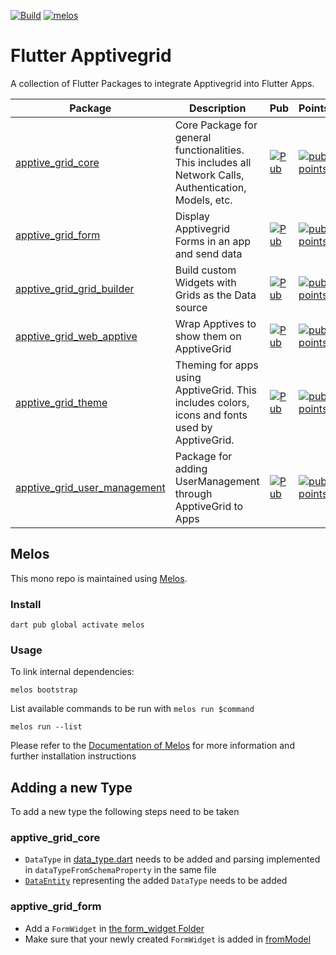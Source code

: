 [![Build](https://github.com/ApptiveGrid/apptive_grid_flutter/actions/workflows/main.yml/badge.svg?branch=main)](https://github.com/ApptiveGrid/apptive_grid_flutter/actions/workflows/main.yml?query=branch%3Amain)
[![melos](https://img.shields.io/badge/maintained%20with-melos-f700ff.svg?style=plastic)](https://github.com/invertase/melos)
# Flutter Apptivegrid #

A collection of Flutter Packages to integrate Apptivegrid into Flutter Apps.

| Package                                                               | Description                                                                                             | Pub                                                                                                                                     | Points                                                                                                                                     | Popularity                                                                                                                               | Likes                                                                                                                          |
|-----------------------------------------------------------------------|---------------------------------------------------------------------------------------------------------|-----------------------------------------------------------------------------------------------------------------------------------------|--------------------------------------------------------------------------------------------------------------------------------------------|------------------------------------------------------------------------------------------------------------------------------------------|--------------------------------------------------------------------------------------------------------------------------------|
| [apptive_grid_core](packages/apptive_grid_core)                       | Core Package for general functionalities. This includes all Network Calls, Authentication, Models, etc. | [![Pub](https://img.shields.io/pub/v/apptive_grid_core.svg)](https://pub.dartlang.org/packages/apptive_grid_core)                       | [![pub points](https://badges.bar/apptive_grid_core/pub%20points)](https://pub.dev/packages/apptive_grid_core/score)                       | [![popularity](https://badges.bar/apptive_grid_core/popularity)](https://pub.dev/packages/apptive_grid_core/score)                       | [![likes](https://badges.bar/apptive_grid_core/likes)](https://pub.dev/packages/apptive_grid_core/score)                       |
| [apptive_grid_form](packages/apptive_grid_form)                       | Display Apptivegrid Forms in an app and send data                                                       | [![Pub](https://img.shields.io/pub/v/apptive_grid_form.svg)](https://pub.dartlang.org/packages/apptive_grid_form)                       | [![pub points](https://badges.bar/apptive_grid_form/pub%20points)](https://pub.dev/packages/apptive_grid_form/score)                       | [![popularity](https://badges.bar/apptive_grid_form/popularity)](https://pub.dev/packages/apptive_grid_form/score)                       | [![likes](https://badges.bar/apptive_grid_form/likes)](https://pub.dev/packages/apptive_grid_form/score)                       |
| [apptive_grid_grid_builder](packages/apptive_grid_grid_builder)       | Build custom Widgets with Grids as the Data source                                                      | [![Pub](https://img.shields.io/pub/v/apptive_grid_grid_builder.svg)](https://pub.dartlang.org/packages/apptive_grid_grid_builder)       | [![pub points](https://badges.bar/apptive_grid_grid_builder/pub%20points)](https://pub.dev/packages/apptive_grid_grid_builder/score)       | [![popularity](https://badges.bar/apptive_grid_grid_builder/popularity)](https://pub.dev/packages/apptive_grid_grid_builder/score)       | [![likes](https://badges.bar/apptive_grid_grid_builder/likes)](https://pub.dev/packages/apptive_grid_grid_builder/score)       |
| [apptive_grid_web_apptive](packages/apptive_grid_web_apptive)         | Wrap Apptives to show them on ApptiveGrid                                                               | [![Pub](https://img.shields.io/pub/v/apptive_grid_web_apptive.svg)](https://pub.dartlang.org/packages/apptive_grid_web_apptive)         | [![pub points](https://badges.bar/apptive_grid_web_apptive/pub%20points)](https://pub.dev/packages/apptive_grid_web_apptive/score)         | [![popularity](https://badges.bar/apptive_grid_web_apptive/popularity)](https://pub.dev/packages/apptive_grid_web_apptive/score)         | [![likes](https://badges.bar/apptive_grid_web_apptive/likes)](https://pub.dev/packages/apptive_grid_web_apptive/score)         |
| [apptive_grid_theme](packages/apptive_grid_theme)                     | Theming for apps using ApptiveGrid. This includes colors, icons and fonts used by ApptiveGrid.          | [![Pub](https://img.shields.io/pub/v/apptive_grid_theme.svg)](https://pub.dartlang.org/packages/apptive_grid_theme)                     | [![pub points](https://badges.bar/apptive_grid_theme/pub%20points)](https://pub.dev/packages/apptive_grid_theme/score)                     | [![popularity](https://badges.bar/apptive_grid_theme/popularity)](https://pub.dev/packages/apptive_grid_theme/score)                     | [![likes](https://badges.bar/apptive_grid_theme/likes)](https://pub.dev/packages/apptive_grid_theme/score)                     |
| [apptive_grid_user_management](packages/apptive_grid_user_management) | Package for adding UserManagement through ApptiveGrid to Apps                                           | [![Pub](https://img.shields.io/pub/v/apptive_grid_user_management.svg)](https://pub.dartlang.org/packages/apptive_grid_user_management) | [![pub points](https://badges.bar/apptive_grid_user_management/pub%20points)](https://pub.dev/packages/apptive_grid_user_management/score) | [![popularity](https://badges.bar/apptive_grid_user_management/popularity)](https://pub.dev/packages/apptive_grid_user_management/score) | [![likes](https://badges.bar/apptive_grid_user_management/likes)](https://pub.dev/packages/apptive_grid_user_management/score) |

## Melos

This mono repo is maintained using [Melos](https://github.com/invertase/melos). 
### Install
```
dart pub global activate melos
```
### Usage
To link internal dependencies:
```
melos bootstrap
```
List available commands to be run with `melos run $command`
```
melos run --list
```
Please refer to the [Documentation of Melos](https://docs.page/invertase/melos) for more information and further installation instructions

## Adding a new Type

To add a new type the following steps need to be taken

### apptive_grid_core

- `DataType` in [data_type.dart](packages/apptive_grid_core/lib/model/data_type.dart) needs to be added and parsing implemented in `dataTypeFromSchemaProperty` in the same file
- [`DataEntity`](packages/apptive_grid_core/lib/model/data_entity.dart) representing the added `DataType` needs to be added


### apptive_grid_form
- Add a `FormWidget` in [the form_widget Folder](packages/apptive_grid_form/lib/widgets/form_widget)
- Make sure that your newly created `FormWidget` is added in [fromModel](packages/apptive_grid_form/lib/widgets/form_widget/form_widget.dart)